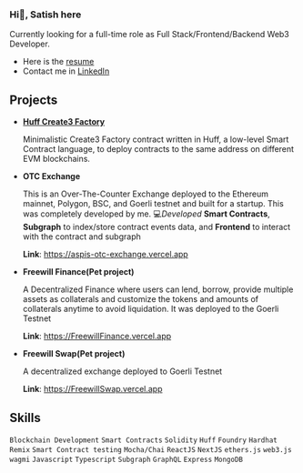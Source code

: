 ### Hi👋, Satish here

Currently looking for a full-time role as Full Stack/Frontend/Backend Web3 Developer.

- Here is the <a href="https://drive.google.com/file/d/1iL-wfvCwOB4Ng1KTOdSEmOjcL7uJxygy/view" target="_blank">resume</a>
- Contact me in <a href="https://www.linkedin.com/in/satishkr1/" target="_blank">LinkedIn</a>

## Projects

- **<a href="https://github.com/SaTiSH-K-R/huff-create3-factory" target="_blank">Huff Create3 Factory</a>**

  Minimalistic Create3 Factory contract written in Huff, a low-level Smart Contract language, to deploy contracts to the same address on different EVM blockchains.

- **OTC Exchange**

  This is an Over-The-Counter Exchange deployed to the Ethereum mainnet, Polygon, BSC, and Goerli testnet and built for a startup.
  This was completely developed by me. 💻*Developed* **Smart Contracts**, **Subgraph** to index/store contract events data, and **Frontend** to interact with the contract and subgraph
  
  **Link**: <https://aspis-otc-exchange.vercel.app>
  
- **Freewill Finance(Pet project)**

  A Decentralized Finance where users can lend, borrow, provide multiple assets as collaterals and customize the tokens and amounts of collaterals anytime to avoid liquidation. It was deployed to the Goerli Testnet
  
  **Link**: <https://FreewillFinance.vercel.app>
  
- **Freewill Swap(Pet project)**

  A decentralized exchange deployed to Goerli Testnet
  
  **Link**: <https://FreewillSwap.vercel.app>
 
## Skills

`Blockchain Development` `Smart Contracts` `Solidity` `Huff` `Foundry` `Hardhat` `Remix` `Smart Contract testing` `Mocha/Chai`
`ReactJS` `NextJS` `ethers.js` `web3.js` `wagmi` `Javascript` `Typescript` `Subgraph` `GraphQL` `Express` `MongoDB`
